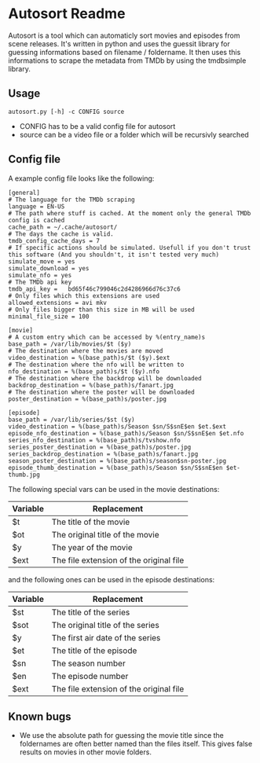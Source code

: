 # Autosort Readme
Autosort is a tool which can automaticly sort movies and episodes from scene releases.
It's written in python and uses the guessit library for guessing informations based on filename / foldername.
It then uses this informations to scrape the metadata from TMDb by using the tmdbsimple library.

## Usage
```
autosort.py [-h] -c CONFIG source
```
- CONFIG has to be a valid config file for autosort
- source can be a video file or a folder which will be recursivly searched

## Config file
A example config file looks like the following:
```
[general]
# The language for the TMDb scraping
language = EN-US
# The path where stuff is cached. At the moment only the general TMDb config is cached
cache_path = ~/.cache/autosort/
# The days the cache is valid.
tmdb_config_cache_days = 7
# If specific actions should be simulated. Usefull if you don't trust this software (And you shouldn't, it isn't tested very much)
simulate_move = yes
simulate_download = yes
simulate_nfo = yes
# The TMDb api key
tmdb_api_key =   bd65f46c799046c2d4286966d76c37c6
# Only files which this extensions are used
allowed_extensions = avi mkv
# Only files bigger than this size in MB will be used
minimal_file_size = 100

[movie]
# A custom entry which can be accessed by %(entry_name)s
base_path = /var/lib/movies/$t ($y)
# The destination where the movies are moved
video_destination = %(base_path)s/$t ($y).$ext
# The destination where the nfo will be written to
nfo_destination = %(base_path)s/$t ($y).nfo
# The destination where the backdrop will be downloaded
backdrop_destination = %(base_path)s/fanart.jpg
# The destination where the poster will be downloaded
poster_destination = %(base_path)s/poster.jpg

[episode]
base_path = /var/lib/series/$st ($y)
video_destination = %(base_path)s/Season $sn/S$snE$en $et.$ext
episode_nfo_destination = %(base_path)s/Season $sn/S$snE$en $et.nfo
series_nfo_destination = %(base_path)s/tvshow.nfo
series_poster_destination = %(base_path)s/poster.jpg
series_backdrop_destination = %(base_path)s/fanart.jpg
season_poster_destination = %(base_path)s/season$sn-poster.jpg
episode_thumb_destination = %(base_path)s/Season $sn/S$snE$en $et-thumb.jpg
```

The following special vars can be used in the movie destinations:

| Variable | Replacement |
| -------- | -------- | 
| $t | The title of the movie     |
| $ot | The original title of the movie |
| $y | The year of the movie |
| $ext | The file extension of the original file |

and the following ones can be used in the episode destinations:

| Variable | Replacement |
| -------- | -------- | 
| $st | The title of the series     |
| $sot | The original title of the series |
| $y | The first air date of the series |
| $et | The title of the episode |
| $sn | The season number |
| $en | The episode number |
| $ext | The file extension of the original file |

## Known bugs
- We use the absolute path for guessing the movie title since the foldernames are often better named than the files itself. This gives false results on movies in other movie folders.


